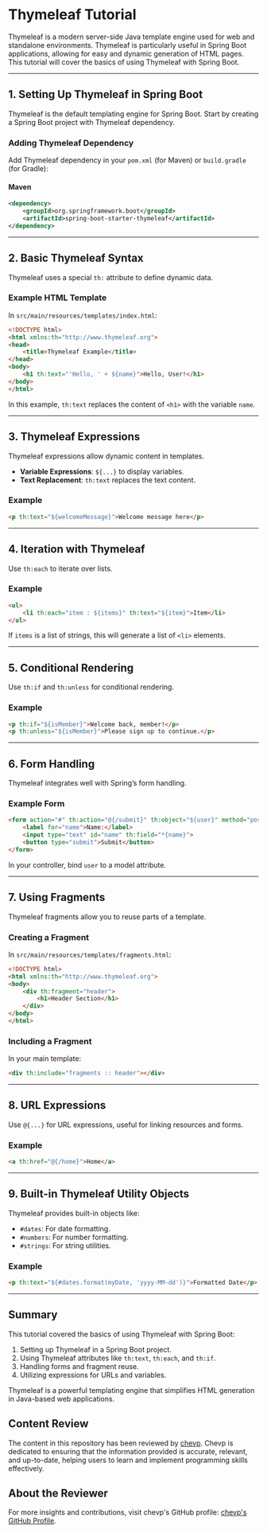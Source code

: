 
# Thymeleaf Tutorial

Thymeleaf is a modern server-side Java template engine used for web and standalone environments. Thymeleaf is particularly useful in Spring Boot applications, allowing for easy and dynamic generation of HTML pages. This tutorial will cover the basics of using Thymeleaf with Spring Boot.

---

## 1. Setting Up Thymeleaf in Spring Boot

Thymeleaf is the default templating engine for Spring Boot. Start by creating a Spring Boot project with Thymeleaf dependency.

### Adding Thymeleaf Dependency

Add Thymeleaf dependency in your `pom.xml` (for Maven) or `build.gradle` (for Gradle):

#### Maven

```xml
<dependency>
    <groupId>org.springframework.boot</groupId>
    <artifactId>spring-boot-starter-thymeleaf</artifactId>
</dependency>
```

---

## 2. Basic Thymeleaf Syntax

Thymeleaf uses a special `th:` attribute to define dynamic data.

### Example HTML Template

In `src/main/resources/templates/index.html`:

```html
<!DOCTYPE html>
<html xmlns:th="http://www.thymeleaf.org">
<head>
    <title>Thymeleaf Example</title>
</head>
<body>
    <h1 th:text="'Hello, ' + ${name}">Hello, User!</h1>
</body>
</html>
```

In this example, `th:text` replaces the content of `<h1>` with the variable `name`.

---

## 3. Thymeleaf Expressions

Thymeleaf expressions allow dynamic content in templates.

- **Variable Expressions**: `${...}` to display variables.
- **Text Replacement**: `th:text` replaces the text content.

### Example

```html
<p th:text="${welcomeMessage}">Welcome message here</p>
```

---

## 4. Iteration with Thymeleaf

Use `th:each` to iterate over lists.

### Example

```html
<ul>
    <li th:each="item : ${items}" th:text="${item}">Item</li>
</ul>
```

If `items` is a list of strings, this will generate a list of `<li>` elements.

---

## 5. Conditional Rendering

Use `th:if` and `th:unless` for conditional rendering.

### Example

```html
<p th:if="${isMember}">Welcome back, member!</p>
<p th:unless="${isMember}">Please sign up to continue.</p>
```

---

## 6. Form Handling

Thymeleaf integrates well with Spring’s form handling.

### Example Form

```html
<form action="#" th:action="@{/submit}" th:object="${user}" method="post">
    <label for="name">Name:</label>
    <input type="text" id="name" th:field="*{name}">
    <button type="submit">Submit</button>
</form>
```

In your controller, bind `user` to a model attribute.

---

## 7. Using Fragments

Thymeleaf fragments allow you to reuse parts of a template.

### Creating a Fragment

In `src/main/resources/templates/fragments.html`:

```html
<!DOCTYPE html>
<html xmlns:th="http://www.thymeleaf.org">
<body>
    <div th:fragment="header">
        <h1>Header Section</h1>
    </div>
</body>
</html>
```

### Including a Fragment

In your main template:

```html
<div th:include="fragments :: header"></div>
```

---

## 8. URL Expressions

Use `@{...}` for URL expressions, useful for linking resources and forms.

### Example

```html
<a th:href="@{/home}">Home</a>
```

---

## 9. Built-in Thymeleaf Utility Objects

Thymeleaf provides built-in objects like:

- `#dates`: For date formatting.
- `#numbers`: For number formatting.
- `#strings`: For string utilities.

### Example

```html
<p th:text="${#dates.format(myDate, 'yyyy-MM-dd')}">Formatted Date</p>
```

---

## Summary

This tutorial covered the basics of using Thymeleaf with Spring Boot:

1. Setting up Thymeleaf in a Spring Boot project.
2. Using Thymeleaf attributes like `th:text`, `th:each`, and `th:if`.
3. Handling forms and fragment reuse.
4. Utilizing expressions for URLs and variables.

Thymeleaf is a powerful templating engine that simplifies HTML generation in Java-based web applications.

## Content Review

The content in this repository has been reviewed by [chevp](https://github.com/chevp). Chevp is dedicated to ensuring that the information provided is accurate, relevant, and up-to-date, helping users to learn and implement programming skills effectively.

## About the Reviewer

For more insights and contributions, visit chevp's GitHub profile: [chevp's GitHub Profile](https://github.com/chevp).
